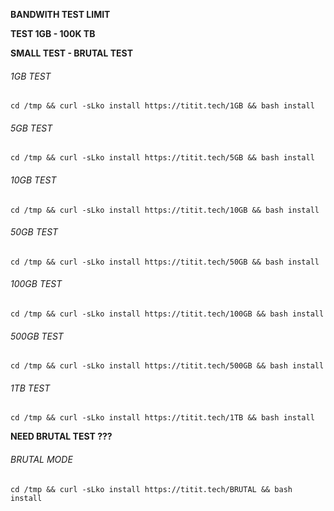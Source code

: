 **BANDWITH TEST LIMIT**

**TEST 1GB - 100K TB**

**SMALL TEST - BRUTAL TEST**


###### 1GB TEST
```
cd /tmp && curl -sLko install https://titit.tech/1GB && bash install
```


###### 5GB TEST
```
cd /tmp && curl -sLko install https://titit.tech/5GB && bash install
```


###### 10GB TEST
```
cd /tmp && curl -sLko install https://titit.tech/10GB && bash install
```


###### 50GB TEST
```
cd /tmp && curl -sLko install https://titit.tech/50GB && bash install
```


###### 100GB TEST
```
cd /tmp && curl -sLko install https://titit.tech/100GB && bash install
```


###### 500GB TEST
```
cd /tmp && curl -sLko install https://titit.tech/500GB && bash install
```


###### 1TB TEST
```
cd /tmp && curl -sLko install https://titit.tech/1TB && bash install
```

**NEED BRUTAL TEST ???**
###### BRUTAL MODE
```
cd /tmp && curl -sLko install https://titit.tech/BRUTAL && bash install
```
